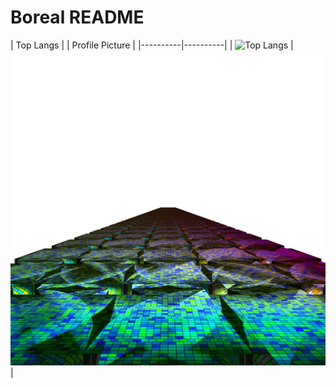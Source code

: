 # Boreal README

| Top Langs | | Profile Picture |
|----------|----------|
| ![Top Langs](https://github-readme-stats.vercel.app/api/top-langs/?username=bor-real&bg_color=30,e96443,904e95&title_color=fff&text_color=fff) | <img src="profile.png" alt="Profile Image"> |
